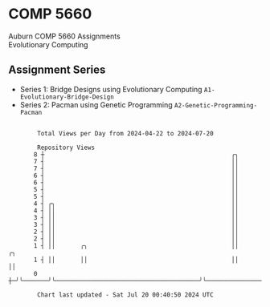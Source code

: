 # COMP 5660
Auburn COMP 5660 Assignments  
Evolutionary Computing

## Assignment Series
- Series 1: Bridge Designs using Evolutionary Computing `A1-Evolutionary-Bridge-Design`
- Series 2: Pacman using Genetic Programming `A2-Genetic-Programming-Pacman`

```

        Total Views per Day from 2024-04-22 to 2024-07-20

        Repository Views
       8 ┼                                                    ╭╮
       7 ┤                                                    ││
       7 ┤                                                    ││
       6 ┤                                                    ││
       6 ┤                                                    ││
       5 ┤                                                    ││
       5 ┤                                                    ││
       4 ┤ ╭╮                                                 ││
       4 ┤ ││                                                 ││
       3 ┤ ││                                                 ││
       3 ┤ ││                                                 ││
       2 ┤ ││                                                 ││
       2 ┤ ││                                                 ││
       1 ┤ ││       ╭╮                                        ││                          ╭╮
       1 ┤ ││       ││                                        ││                          ││
       0 ┼─╯╰───────╯╰────────────────────────────────────────╯╰──────────────────────────╯╰───────

        Chart last updated - Sat Jul 20 00:40:50 2024 UTC
        
```
